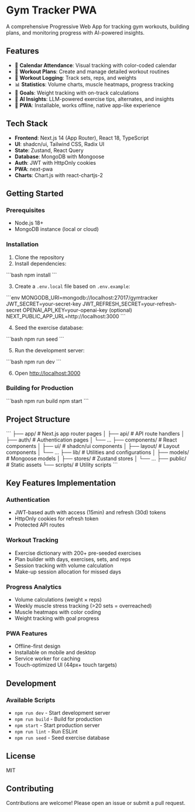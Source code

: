 # Gym Tracker PWA

A comprehensive Progressive Web App for tracking gym workouts, building plans, and monitoring progress with AI-powered insights.

## Features

- 📅 **Calendar Attendance**: Visual tracking with color-coded calendar
- 📝 **Workout Plans**: Create and manage detailed workout routines
- 💪 **Workout Logging**: Track sets, reps, and weights
- 📊 **Statistics**: Volume charts, muscle heatmaps, progress tracking
- 🎯 **Goals**: Weight tracking with on-track calculations
- 🤖 **AI Insights**: LLM-powered exercise tips, alternates, and insights
- 📱 **PWA**: Installable, works offline, native app-like experience

## Tech Stack

- **Frontend**: Next.js 14 (App Router), React 18, TypeScript
- **UI**: shadcn/ui, Tailwind CSS, Radix UI
- **State**: Zustand, React Query
- **Database**: MongoDB with Mongoose
- **Auth**: JWT with HttpOnly cookies
- **PWA**: next-pwa
- **Charts**: Chart.js with react-chartjs-2

## Getting Started

### Prerequisites

- Node.js 18+
- MongoDB instance (local or cloud)

### Installation

1. Clone the repository
2. Install dependencies:

\`\`\`bash
npm install
\`\`\`

3. Create a `.env.local` file based on `.env.example`:

\`\`\`env
MONGODB_URI=mongodb://localhost:27017/gymtracker
JWT_SECRET=your-secret-key
JWT_REFRESH_SECRET=your-refresh-secret
OPENAI_API_KEY=your-openai-key (optional)
NEXT_PUBLIC_APP_URL=http://localhost:3000
\`\`\`

4. Seed the exercise database:

\`\`\`bash
npm run seed
\`\`\`

5. Run the development server:

\`\`\`bash
npm run dev
\`\`\`

6. Open [http://localhost:3000](http://localhost:3000)

### Building for Production

\`\`\`bash
npm run build
npm start
\`\`\`

## Project Structure

\`\`\`
├── app/                    # Next.js app router pages
│   ├── api/               # API route handlers
│   ├── auth/              # Authentication pages
│   └── ...
├── components/            # React components
│   ├── ui/               # shadcn/ui components
│   ├── layout/           # Layout components
│   └── ...
├── lib/                   # Utilities and configurations
│   ├── models/           # Mongoose models
│   ├── stores/           # Zustand stores
│   └── ...
├── public/               # Static assets
└── scripts/              # Utility scripts
\`\`\`

## Key Features Implementation

### Authentication
- JWT-based auth with access (15min) and refresh (30d) tokens
- HttpOnly cookies for refresh token
- Protected API routes

### Workout Tracking
- Exercise dictionary with 200+ pre-seeded exercises
- Plan builder with days, exercises, sets, and reps
- Session tracking with volume calculation
- Make-up session allocation for missed days

### Progress Analytics
- Volume calculations (weight × reps)
- Weekly muscle stress tracking (>20 sets = overreached)
- Muscle heatmaps with color coding
- Weight tracking with goal progress

### PWA Features
- Offline-first design
- Installable on mobile and desktop
- Service worker for caching
- Touch-optimized UI (44px+ touch targets)

## Development

### Available Scripts

- `npm run dev` - Start development server
- `npm run build` - Build for production
- `npm start` - Start production server
- `npm run lint` - Run ESLint
- `npm run seed` - Seed exercise database

## License

MIT

## Contributing

Contributions are welcome! Please open an issue or submit a pull request.


